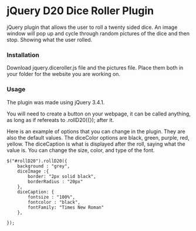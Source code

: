 # jQuery D20 Dice Roller Plugin

jQuery plugin that allows the user to roll a twenty sided dice. An image window will pop up and cycle through random pictures of the dice and then stop. Showing what the user rolled. 

### Installation

Download jquery.diceroller.js file and the pictures file. 
Place them both in your folder for the website you are working on.

### Usage 

The plugin was made using jQuery 3.4.1.

You will need to create a button on your webpage, it can be called anything, as long as if refereats to .rollD20({}); after it. 

Here is an example of options that you can change in the plugin. They are also the default values. The diceColor options are black, green, purple, red, yellow.
The diceCaption is what is displayed after the roll, saying what the value is. You can change the size, color, and type of the font. 

 
```
$("#rollD20").rollD20({
    background : "grey",
    diceImage :{
        border: "2px solid black",
        borderRadius : "20px"
    },
    diceCaption: {
        fontsize : "100%",
        fontcolor : "black",
        fontFamily: "Times New Roman"
    },
  
});
```
